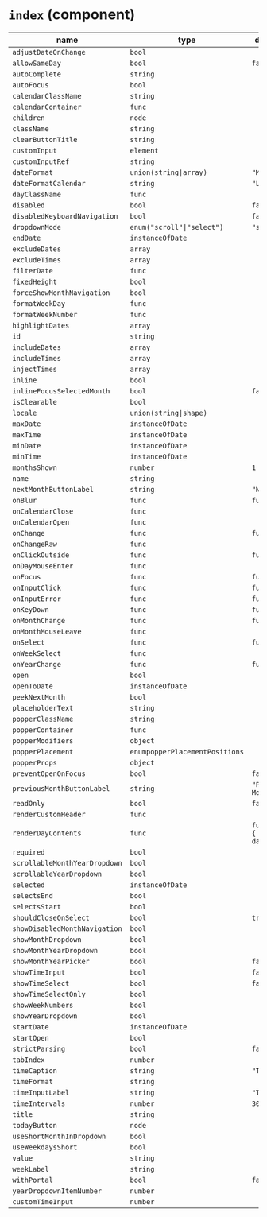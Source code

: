 # `index` (component)

| name                          | type                           | default value                    | description |
| ----------------------------- | ------------------------------ | -------------------------------- | ----------- |
| `adjustDateOnChange`          | `bool`                         |                                  |             |
| `allowSameDay`                | `bool`                         | `false`                          |             |
| `autoComplete`                | `string`                       |                                  |             |
| `autoFocus`                   | `bool`                         |                                  |             |
| `calendarClassName`           | `string`                       |                                  |             |
| `calendarContainer`           | `func`                         |                                  |             |
| `children`                    | `node`                         |                                  |             |
| `className`                   | `string`                       |                                  |             |
| `clearButtonTitle`            | `string`                       |                                  |             |
| `customInput`                 | `element`                      |                                  |             |
| `customInputRef`              | `string`                       |                                  |             |
| `dateFormat`                  | `union(string\|array)`         | `"MM/dd/yyyy"`                   |             |
| `dateFormatCalendar`          | `string`                       | `"LLLL yyyy"`                    |             |
| `dayClassName`                | `func`                         |                                  |             |
| `disabled`                    | `bool`                         | `false`                          |             |
| `disabledKeyboardNavigation`  | `bool`                         | `false`                          |             |
| `dropdownMode`                | `enum("scroll"\|"select")`     | `"scroll"`                       |             |
| `endDate`                     | `instanceOfDate`               |                                  |             |
| `excludeDates`                | `array`                        |                                  |             |
| `excludeTimes`                | `array`                        |                                  |             |
| `filterDate`                  | `func`                         |                                  |             |
| `fixedHeight`                 | `bool`                         |                                  |             |
| `forceShowMonthNavigation`    | `bool`                         |                                  |             |
| `formatWeekDay`               | `func`                         |                                  |             |
| `formatWeekNumber`            | `func`                         |                                  |             |
| `highlightDates`              | `array`                        |                                  |             |
| `id`                          | `string`                       |                                  |             |
| `includeDates`                | `array`                        |                                  |             |
| `includeTimes`                | `array`                        |                                  |             |
| `injectTimes`                 | `array`                        |                                  |             |
| `inline`                      | `bool`                         |                                  |             |
| `inlineFocusSelectedMonth`    | `bool`                         | `false`                          |             |
| `isClearable`                 | `bool`                         |                                  |             |
| `locale`                      | `union(string\|shape)`         |                                  |             |
| `maxDate`                     | `instanceOfDate`               |                                  |             |
| `maxTime`                     | `instanceOfDate`               |                                  |             |
| `minDate`                     | `instanceOfDate`               |                                  |             |
| `minTime`                     | `instanceOfDate`               |                                  |             |
| `monthsShown`                 | `number`                       | `1`                              |             |
| `name`                        | `string`                       |                                  |             |
| `nextMonthButtonLabel`        | `string`                       | `"Next month"`                   |             |
| `onBlur`                      | `func`                         | `function() {}`                  |             |
| `onCalendarClose`             | `func`                         |                                  |             |
| `onCalendarOpen`              | `func`                         |                                  |             |
| `onChange`                    | `func`                         | `function() {}`                  |             |
| `onChangeRaw`                 | `func`                         |                                  |             |
| `onClickOutside`              | `func`                         | `function() {}`                  |             |
| `onDayMouseEnter`             | `func`                         |                                  |             |
| `onFocus`                     | `func`                         | `function() {}`                  |             |
| `onInputClick`                | `func`                         | `function() {}`                  |             |
| `onInputError`                | `func`                         | `function() {}`                  |             |
| `onKeyDown`                   | `func`                         | `function() {}`                  |             |
| `onMonthChange`               | `func`                         | `function() {}`                  |             |
| `onMonthMouseLeave`           | `func`                         |                                  |             |
| `onSelect`                    | `func`                         | `function() {}`                  |             |
| `onWeekSelect`                | `func`                         |                                  |             |
| `onYearChange`                | `func`                         | `function() {}`                  |             |
| `open`                        | `bool`                         |                                  |             |
| `openToDate`                  | `instanceOfDate`               |                                  |             |
| `peekNextMonth`               | `bool`                         |                                  |             |
| `placeholderText`             | `string`                       |                                  |             |
| `popperClassName`             | `string`                       |                                  |             |
| `popperContainer`             | `func`                         |                                  |             |
| `popperModifiers`             | `object`                       |                                  |             |
| `popperPlacement`             | `enumpopperPlacementPositions` |                                  |             |
| `popperProps`                 | `object`                       |                                  |             |
| `preventOpenOnFocus`          | `bool`                         | `false`                          |             |
| `previousMonthButtonLabel`    | `string`                       | `"Previous Month"`               |             |
| `readOnly`                    | `bool`                         | `false`                          |             |
| `renderCustomHeader`          | `func`                         |                                  |             |
| `renderDayContents`           | `func`                         | `function(date) { return date;}` |             |
| `required`                    | `bool`                         |                                  |             |
| `scrollableMonthYearDropdown` | `bool`                         |                                  |             |
| `scrollableYearDropdown`      | `bool`                         |                                  |             |
| `selected`                    | `instanceOfDate`               |                                  |             |
| `selectsEnd`                  | `bool`                         |                                  |             |
| `selectsStart`                | `bool`                         |                                  |             |
| `shouldCloseOnSelect`         | `bool`                         | `true`                           |             |
| `showDisabledMonthNavigation` | `bool`                         |                                  |             |
| `showMonthDropdown`           | `bool`                         |                                  |             |
| `showMonthYearDropdown`       | `bool`                         |                                  |             |
| `showMonthYearPicker`         | `bool`                         | `false`                          |             |
| `showTimeInput`               | `bool`                         | `false`                          |             |
| `showTimeSelect`              | `bool`                         | `false`                          |             |
| `showTimeSelectOnly`          | `bool`                         |                                  |             |
| `showWeekNumbers`             | `bool`                         |                                  |             |
| `showYearDropdown`            | `bool`                         |                                  |             |
| `startDate`                   | `instanceOfDate`               |                                  |             |
| `startOpen`                   | `bool`                         |                                  |             |
| `strictParsing`               | `bool`                         | `false`                          |             |
| `tabIndex`                    | `number`                       |                                  |             |
| `timeCaption`                 | `string`                       | `"Time"`                         |             |
| `timeFormat`                  | `string`                       |                                  |             |
| `timeInputLabel`              | `string`                       | `"Time"`                         |             |
| `timeIntervals`               | `number`                       | `30`                             |             |
| `title`                       | `string`                       |                                  |             |
| `todayButton`                 | `node`                         |                                  |             |
| `useShortMonthInDropdown`     | `bool`                         |                                  |             |
| `useWeekdaysShort`            | `bool`                         |                                  |             |
| `value`                       | `string`                       |                                  |             |
| `weekLabel`                   | `string`                       |                                  |             |
| `withPortal`                  | `bool`                         | `false`                          |             |
| `yearDropdownItemNumber`      | `number`                       |                                  |             |
| `customTimeInput`             | `number`                       |                                  |             |

